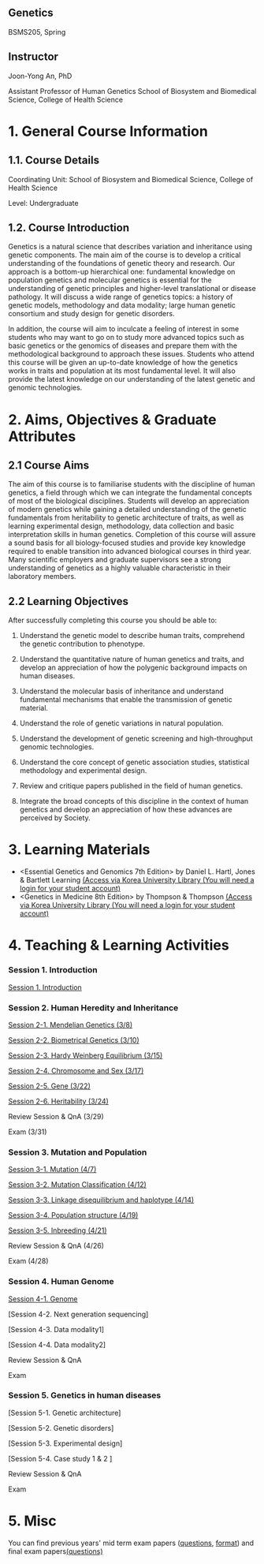 ## Genetics 
BSMS205, Spring

## Instructor
Joon-Yong An, PhD

Assistant Professor of Human Genetics
School of Biosystem and Biomedical Science, College of Health Science


# 1. General Course Information
## 1.1. Course Details

Coordinating Unit: School of Biosystem and Biomedical Science, College of Health Science

Level: Undergraduate 

## 1.2. Course Introduction
Genetics is a natural science that describes variation and inheritance using genetic components. The main aim of the course is to develop a critical understanding of the foundations of genetic theory and research. Our approach is a bottom-up hierarchical one: fundamental knowledge on population genetics and molecular genetics is essential for the understanding of genetic principles and higher-level translational or disease pathology. It will discuss a wide range of genetics topics: a history of genetic models, methodology and data modality; large human genetic consortium and study design for genetic disorders. 

In addition, the course will aim to inculcate a feeling of interest in some students who may want to go on to study more advanced topics such as basic genetics or the genomics of diseases and prepare them with the methodological background to approach these issues. Students who attend this course will be given an up-to-date knowledge of how the genetics works in traits and population at its most fundamental level. It will also provide the latest knowledge on our understanding of the latest genetic and genomic technologies.


# 2. Aims, Objectives & Graduate Attributes
## 2.1 Course Aims

The aim of this course is to familiarise students with the discipline of human genetics, a field through which we can integrate the fundamental concepts of most of the biological disciplines. Students will develop an appreciation of modern genetics while gaining a detailed understanding of the genetic fundamentals from heritability to genetic architecture of traits, as well as learning experimental design, methodology, data collection and basic interpretation skills in human genetics. Completion of this course will assure a sound basis for all biology-focused studies and provide key knowledge required to enable transition into advanced biological courses in third year. Many scientific employers and graduate supervisors see a strong understanding of genetics as a highly valuable characteristic in their laboratory members.

## 2.2 Learning Objectives

After successfully completing this course you should be able to:

1.  Understand the genetic model to describe human traits, comprehend the genetic contribution to phenotype.

2.  Understand the quantitative nature of human genetics and traits, and develop an appreciation of how the polygenic background impacts on human diseases.

3.  Understand the molecular basis of inheritance and understand fundamental mechanisms that enable the transmission of genetic material.

4.  Understand  the role of genetic variations in natural population.

5.  Understand the development of genetic screening and high-throughput genomic technologies.

6.  Understand the core concept of genetic association studies, statistical methodology and experimental design.

7.  Review and critique papers published in the field of human genetics.

8.  Integrate the broad concepts of this discipline in the context of human genetics and develop an appreciation of how these advances are perceived by Society.


# 3. Learning Materials

- <Essential Genetics and Genomics 7th Edition> by Daniel L. Hartl, Jones & Bartlett Learning [(Access via Korea University Library (You will need a login for your student account)](https://oca.korea.ac.kr/link.n2s?url=http%3A%2F%2Fsearch.ebscohost.com%2Flogin.aspx%3Fdirect%3Dtrue%26scope%3Dsite%26db%3Dnlebk%26db%3Dnlabk%26AN%3D1923641)
- <Genetics in Medicine 8th Edition> by Thompson & Thompson [(Access via Korea University Library (You will need a login for your student account)](http://eds.b.ebscohost.com.ssl.oca.korea.ac.kr/eds/detail/detail?vid=0&sid=f59bed98-a33b-4a01-8b83-40fd8500bc2d%40pdc-v-sessmgr04&bdata=Jmxhbmc9a28mc2l0ZT1lZHMtbGl2ZSZzY29wZT1zaXRl#AN=edp4605106&db=edspub)

# 4. Teaching & Learning Activities

### Session 1. Introduction 

[Session 1. Introduction](https://docs.google.com/presentation/d/1nzKG3PIKfAO0R0ey1BXtMGEcvwIVBlZfXViZvzLGRkc/edit?usp=sharing)


### Session 2. Human Heredity and Inheritance 

[Session 2-1. Mendelian Genetics (3/8)](https://docs.google.com/presentation/d/1tEW_04VI9SXdT6WLgStrNhzf6JkNj9Lq_gP85cXtCv0/edit?usp=sharing)

[Session 2-2. Biometrical Genetics (3/10)](https://docs.google.com/presentation/d/1u-e-ytC5tHonohRTwuHQXzwJbmqH0dFJn6edTV0QcHQ/edit?usp=sharing)

[Session 2-3. Hardy Weinberg Equilibrium (3/15)](https://docs.google.com/presentation/d/1o0hjI4So1NP1M0LkZ8h1TH9Sul3BhcqnuFNM08e5JoQ/edit?usp=sharing)

[Session 2-4. Chromosome and Sex (3/17)](https://docs.google.com/presentation/d/1Bql_RaWuhyA3-qxN7ptd1gxYHXrPTSNFMzIU36BqscA/edit?usp=sharing)

[Session 2-5. Gene (3/22)](https://docs.google.com/presentation/d/1tQ31wSuqBeagauwaHGDS1ofnN3vQeq3dSujRpfxsUr0/edit?usp=sharing)

[Session 2-6. Heritability (3/24)](https://docs.google.com/presentation/d/1RbueXnChI6-qXs3VaRSWLjj26MSfIvVRmr1woR1f884/edit?usp=sharing)

Review Session & QnA (3/29)

Exam (3/31)


### Session 3. Mutation and Population

[Session 3-1. Mutation (4/7)](https://docs.google.com/presentation/d/1D3HU_lb2R7Tqib-wQDtcBho0b83al_AVL_pcpGuOPZ0/edit?usp=sharing)

[Session 3-2. Mutation Classification (4/12)](https://docs.google.com/presentation/d/1LMk_7ShJuK04z_Erh-RhsWyib6Twxp1-CqEC_5EHhc0/edit?usp=sharing)

[Session 3-3. Linkage disequilibrium and haplotype (4/14)](https://docs.google.com/presentation/d/1aoMFtDiMFvVmTCkxcPRg9b4Wo_2ynQER9DGRKslsHlY/edit?usp=sharing)

[Session 3-4. Population structure (4/19)](https://docs.google.com/presentation/d/1rNA7NMrjlbuLVsu52EoMCXDKX9w0HM9WcznIDs9MDq0/edit?usp=sharing)

[Session 3-5. Inbreeding (4/21)](https://docs.google.com/presentation/d/1-Yfdf-VHaQ2YA299PipwPgRDdegtYYaKeFZJsfIXpyY/edit?usp=sharing)

Review Session & QnA (4/26)

Exam (4/28)


### Session 4. Human Genome 

[Session 4-1. Genome](https://docs.google.com/presentation/d/1gweBoSrRoegoeoBW5yx4D4NJLxk8MNKKlJz8aqBjssA/edit?usp=sharing)

[Session 4-2. Next generation sequencing]

[Session 4-3. Data modality1]

[Session 4-4. Data modality2]

Review Session & QnA

Exam


### Session 5. Genetics in human diseases 

[Session 5-1. Genetic architecture]

[Session 5-2. Genetic disorders]

[Session 5-3. Experimental design]

[Session 5-4. Case study 1 & 2 ]

Review Session & QnA

Exam


# 5. Misc

You can find previous years' mid term exam papers
([questions](https://docs.google.com/document/d/1SBrnTt_cbxD_zVLHUZzfAIlW8CXLqAVrPU1nTLwpc9c/edit?usp=sharing),
[format](https://docs.google.com/presentation/d/1fETf5FOBBD75fGQs66k9tDiZlaBbaL5zh_ph9FiyiEs/edit?usp=sharing)) and final exam papers[(questions)](https://docs.google.com/document/d/1VaCC9sKGd3oQkCU8B8rkPwLs3d4NG09EmVOuu99eE3I/edit?usp=sharing)




